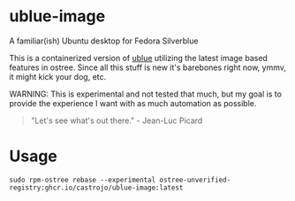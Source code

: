 # ublue-image
A familiar(ish) Ubuntu desktop for Fedora Silverblue 

This is a containerized version of [ublue](https://ublue.it) utilizing the latest image based features in ostree.
Since all this stuff is new it's barebones right now, ymmv, it might kick your dog, etc.

WARNING: This is experimental and not tested that much, but my goal is to provide the experience I want with as much automation as possible.

> "Let's see what's out there." - Jean-Luc Picard

# Usage

    sudo rpm-ostree rebase --experimental ostree-unverified-registry:ghcr.io/castrojo/ublue-image:latest
